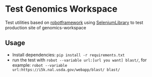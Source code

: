# Test Genomics Workspace

Test utilities based on [robotframework](http://robotframework.org/) using [SeleniumLibrary](https://github.com/robotframework/SeleniumLibrary) to test production site of genomics-workspace

## Usage

- Install dependencies: `pip install -r requirements.txt`
- run the test with `robot --variable url:[url you want] blast/`, for example: `robot --variable url:https://i5k.nal.usda.gov/webapp/blast/ blast/`
